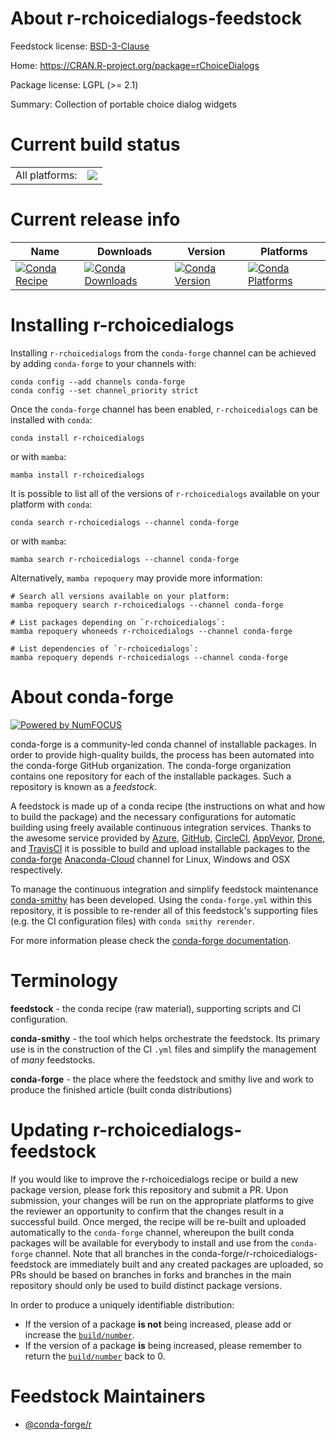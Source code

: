 About r-rchoicedialogs-feedstock
================================

Feedstock license: [BSD-3-Clause](https://github.com/conda-forge/r-rchoicedialogs-feedstock/blob/main/LICENSE.txt)

Home: https://CRAN.R-project.org/package=rChoiceDialogs

Package license: LGPL (>= 2.1)

Summary: Collection of portable choice dialog widgets

Current build status
====================


<table><tr><td>All platforms:</td>
    <td>
      <a href="https://dev.azure.com/conda-forge/feedstock-builds/_build/latest?definitionId=6080&branchName=main">
        <img src="https://dev.azure.com/conda-forge/feedstock-builds/_apis/build/status/r-rchoicedialogs-feedstock?branchName=main">
      </a>
    </td>
  </tr>
</table>

Current release info
====================

| Name | Downloads | Version | Platforms |
| --- | --- | --- | --- |
| [![Conda Recipe](https://img.shields.io/badge/recipe-r--rchoicedialogs-green.svg)](https://anaconda.org/conda-forge/r-rchoicedialogs) | [![Conda Downloads](https://img.shields.io/conda/dn/conda-forge/r-rchoicedialogs.svg)](https://anaconda.org/conda-forge/r-rchoicedialogs) | [![Conda Version](https://img.shields.io/conda/vn/conda-forge/r-rchoicedialogs.svg)](https://anaconda.org/conda-forge/r-rchoicedialogs) | [![Conda Platforms](https://img.shields.io/conda/pn/conda-forge/r-rchoicedialogs.svg)](https://anaconda.org/conda-forge/r-rchoicedialogs) |

Installing r-rchoicedialogs
===========================

Installing `r-rchoicedialogs` from the `conda-forge` channel can be achieved by adding `conda-forge` to your channels with:

```
conda config --add channels conda-forge
conda config --set channel_priority strict
```

Once the `conda-forge` channel has been enabled, `r-rchoicedialogs` can be installed with `conda`:

```
conda install r-rchoicedialogs
```

or with `mamba`:

```
mamba install r-rchoicedialogs
```

It is possible to list all of the versions of `r-rchoicedialogs` available on your platform with `conda`:

```
conda search r-rchoicedialogs --channel conda-forge
```

or with `mamba`:

```
mamba search r-rchoicedialogs --channel conda-forge
```

Alternatively, `mamba repoquery` may provide more information:

```
# Search all versions available on your platform:
mamba repoquery search r-rchoicedialogs --channel conda-forge

# List packages depending on `r-rchoicedialogs`:
mamba repoquery whoneeds r-rchoicedialogs --channel conda-forge

# List dependencies of `r-rchoicedialogs`:
mamba repoquery depends r-rchoicedialogs --channel conda-forge
```


About conda-forge
=================

[![Powered by
NumFOCUS](https://img.shields.io/badge/powered%20by-NumFOCUS-orange.svg?style=flat&colorA=E1523D&colorB=007D8A)](https://numfocus.org)

conda-forge is a community-led conda channel of installable packages.
In order to provide high-quality builds, the process has been automated into the
conda-forge GitHub organization. The conda-forge organization contains one repository
for each of the installable packages. Such a repository is known as a *feedstock*.

A feedstock is made up of a conda recipe (the instructions on what and how to build
the package) and the necessary configurations for automatic building using freely
available continuous integration services. Thanks to the awesome service provided by
[Azure](https://azure.microsoft.com/en-us/services/devops/), [GitHub](https://github.com/),
[CircleCI](https://circleci.com/), [AppVeyor](https://www.appveyor.com/),
[Drone](https://cloud.drone.io/welcome), and [TravisCI](https://travis-ci.com/)
it is possible to build and upload installable packages to the
[conda-forge](https://anaconda.org/conda-forge) [Anaconda-Cloud](https://anaconda.org/)
channel for Linux, Windows and OSX respectively.

To manage the continuous integration and simplify feedstock maintenance
[conda-smithy](https://github.com/conda-forge/conda-smithy) has been developed.
Using the ``conda-forge.yml`` within this repository, it is possible to re-render all of
this feedstock's supporting files (e.g. the CI configuration files) with ``conda smithy rerender``.

For more information please check the [conda-forge documentation](https://conda-forge.org/docs/).

Terminology
===========

**feedstock** - the conda recipe (raw material), supporting scripts and CI configuration.

**conda-smithy** - the tool which helps orchestrate the feedstock.
                   Its primary use is in the construction of the CI ``.yml`` files
                   and simplify the management of *many* feedstocks.

**conda-forge** - the place where the feedstock and smithy live and work to
                  produce the finished article (built conda distributions)


Updating r-rchoicedialogs-feedstock
===================================

If you would like to improve the r-rchoicedialogs recipe or build a new
package version, please fork this repository and submit a PR. Upon submission,
your changes will be run on the appropriate platforms to give the reviewer an
opportunity to confirm that the changes result in a successful build. Once
merged, the recipe will be re-built and uploaded automatically to the
`conda-forge` channel, whereupon the built conda packages will be available for
everybody to install and use from the `conda-forge` channel.
Note that all branches in the conda-forge/r-rchoicedialogs-feedstock are
immediately built and any created packages are uploaded, so PRs should be based
on branches in forks and branches in the main repository should only be used to
build distinct package versions.

In order to produce a uniquely identifiable distribution:
 * If the version of a package **is not** being increased, please add or increase
   the [``build/number``](https://docs.conda.io/projects/conda-build/en/latest/resources/define-metadata.html#build-number-and-string).
 * If the version of a package **is** being increased, please remember to return
   the [``build/number``](https://docs.conda.io/projects/conda-build/en/latest/resources/define-metadata.html#build-number-and-string)
   back to 0.

Feedstock Maintainers
=====================

* [@conda-forge/r](https://github.com/conda-forge/r/)

